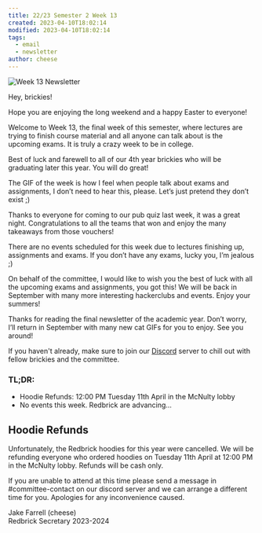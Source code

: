 ```yaml
---
title: 22/23 Semester 2 Week 13 
created: 2023-04-10T18:02:14
modified: 2023-04-10T18:02:14
tags:
  - email
  - newsletter
author: cheese
---
```


![Week 13 Newsletter](https://cdn.discordapp.com/attachments/523562314344038411/1095020958835802182/aa.gif)


Hey, brickies!

Hope you are enjoying the long weekend and a happy Easter to everyone!

Welcome to Week 13, the final week of this semester, where lectures are trying to finish course material and all anyone can talk about is the upcoming exams. It is truly a crazy week to be in college.

Best of luck and farewell to all of our 4th year brickies who will be graduating later this year. You will do great!

The GIF of the week is how I feel when people talk about exams and assignments, I don’t need to hear this, please. Let’s just pretend they don’t exist ;)

Thanks to everyone for coming to our pub quiz last week, it was a great night. Congratulations to all the teams that won and enjoy the many takeaways from those vouchers!

There are no events scheduled for this week due to lectures finishing up, assignments and exams. If you don’t have any exams, lucky you, I’m jealous ;)

On behalf of the committee, I would like to wish you the best of luck with all the upcoming exams and assignments, you got this! We will be back in September with many more interesting hackerclubs and events. Enjoy your summers!

Thanks for reading the final newsletter of the academic year. Don’t worry, I’ll return in September with many new cat GIFs for you to enjoy. See you around!

If you haven't already, make sure to join our [Discord](https://discord.gg/2rCnJftcxn) server to chill out with fellow brickies and the committee.

### TL;DR:
- Hoodie Refunds: 12:00 PM Tuesday 11th April in the McNulty lobby
- No events this week. Redbrick are advancing…

## Hoodie Refunds

Unfortunately, the Redbrick hoodies for this year were cancelled. We will be refunding everyone who ordered hoodies on Tuesday 11th April at 12:00 PM in the McNulty lobby. Refunds will be cash only.

If you are unable to attend at this time please send a message in #committee-contact on our discord server and we can arrange a different time for you. Apologies for any inconvenience caused.



Jake Farrell (cheese)\
Redbrick Secretary 2023-2024

